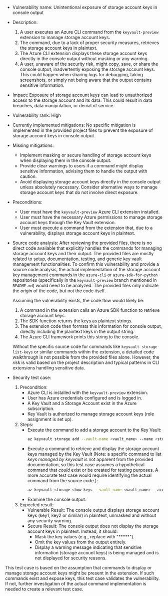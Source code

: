 - Vulnerability name: Unintentional exposure of storage account keys in console output
- Description:
    1. A user executes an Azure CLI command from the `keyvault-preview` extension to manage storage account keys.
    2. The command, due to a lack of proper security measures, retrieves the storage account keys in plaintext.
    3. The Azure CLI extension displays these storage account keys directly in the console output without masking or any warning.
    4. A user, unaware of the security risk, might copy, save, or share the console output, inadvertently exposing the storage account keys. This could happen when sharing logs for debugging, taking screenshots, or simply not being aware that the output contains sensitive information.
- Impact: Exposure of storage account keys can lead to unauthorized access to the storage account and its data. This could result in data breaches, data manipulation, or denial of service.
- Vulnerability rank: High
- Currently implemented mitigations: No specific mitigation is implemented in the provided project files to prevent the exposure of storage account keys in console output.
- Missing mitigations:
    - Implement masking or secure handling of storage account keys when displaying them in the console output.
    - Provide clear warnings to users if a command might display sensitive information, advising them to handle the output with caution.
    - Avoid displaying storage account keys directly in the console output unless absolutely necessary. Consider alternative ways to manage storage account keys that do not involve direct exposure.
- Preconditions:
    - User must have the `keyvault-preview` Azure CLI extension installed.
    - User must have the necessary Azure permissions to manage storage account keys through the Key Vault extension.
    - User must execute a command from the extension that, due to a vulnerability, displays storage account keys in plaintext.
- Source code analysis:
    After reviewing the provided files, there is no direct code available that explicitly handles the commands for managing storage account keys and their output. The provided files are mostly related to setup, documentation, testing, and generic key vault management functionalities. To confirm this vulnerability and provide a source code analysis, the actual implementation of the storage account key management commands in the `azure-cli` or `azure-sdk-for-python` repositories (specifically in the `keyvault-preview` branch mentioned in `README.md`) would need to be analyzed. The provided files only indicate the *origin* of the code, but not the code itself.

    Assuming the vulnerability exists, the code flow would likely be:
    1. A command in the extension calls an Azure SDK function to retrieve storage account keys.
    2. The SDK function returns the keys as plaintext strings.
    3. The extension code then formats this information for console output, directly including the plaintext keys in the output string.
    4. The Azure CLI framework prints this string to the console.

    Without the specific source code for commands like `keyvault storage list-keys` or similar commands within the extension, a detailed code walkthrough is not possible from the provided files alone. However, the *risk* is valid based on the project description and typical patterns in CLI extensions handling sensitive data.

- Security test case:
    1. Precondition:
        - Azure CLI is installed with the `keyvault-preview` extension.
        - User has Azure credentials configured and is logged in.
        - A Key Vault and a Storage Account exist in the Azure subscription.
        - Key Vault is authorized to manage storage account keys (role assignment is set up).
    2. Steps:
        - Execute the command to add a storage account to the Key Vault:
          ```bash
          az keyvault storage add --vault-name <vault_name> --name <storage_account_name> --resource-id <storage_account_resource_id> --active-key-name key1 --auto-regenerate-key --regeneration-period P90D
          ```
        - Execute a command to retrieve and display the storage account keys managed by the Key Vault (Note: a specific command to list *keys managed by keyvault* is not apparent from the provided documentation, so this test case assumes a hypothetical command that *could* exist or be created for testing purposes. A more accurate test case would require identifying the actual command from the source code.):
          ```bash
          az keyvault storage show-keys --vault-name <vault_name> --account-name <storage_account_name>
          ```
        - Examine the console output.
    3. Expected result:
        - Vulnerable Result: The console output displays storage account keys (key1, key2 or similar) in plaintext, unmasked and without any security warning.
        - Secure Result: The console output does not display the storage account keys in plaintext. Instead, it should:
            - Mask the key values (e.g., replace with "*****").
            - Omit the key values from the output entirely.
            - Display a warning message indicating that sensitive information (storage account keys) is being managed and is not displayed for security reasons.

This test case is based on the assumption that commands to display or manage storage account keys might be present in the extension. If such commands exist and expose keys, this test case validates the vulnerability. If not, further investigation of the actual command implementation is needed to create a relevant test case.
